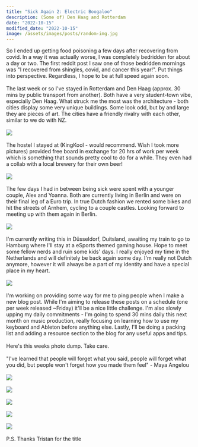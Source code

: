 ```yaml
---
title: "Sick Again 2: Electric Boogaloo"
description: (Some of) Den Haag and Rotterdam
date: "2022-10-15"
modified_date: "2022-10-15"
image: /assets/images/posts/random-img.jpg
---
```

So I ended up getting food poisoning a few days after recovering from covid. In a way it was actually worse, I was completely bedridden for about a day or two. The first reddit post I saw one of those bedridden mornings was "I recovered from shingles, covid, and cancer this year!". Put things into perspective. Regardless, I hope to be at full speed again soon.
\
\
The last week or so I've stayed in Rotterdam and Den Haag (approx. 30 mins by public transport from another). Both have a very student-town vibe, especially Den Haag. What struck me the most was the architecture - both cities display some very unique buildings. Some look odd, but by and large they are pieces of art. The cities have a friendly rivalry with each other, similar to we do with NZ. 
\
\
![](/assets/images/posts/post-3/architecture.jpg)
\
\
The hostel I stayed at (KingKool - would recommend. Wish I took more pictures) provided free board in exchange for 20 hrs of work per week which is something that sounds pretty cool to do for a while. They even had a collab with a local brewery for their own beer!
\
\
![](/assets/images/posts/post-3/bar.jpg)
\
\
The few days I had in between being sick were spent with a younger couple, Alex and Yoanna. Both are currently living in Berlin and were on their final leg of a Euro trip. In true Dutch fashion we rented some bikes and hit the streets of Arnhem, cycling to a couple castles. Looking forward to meeting up with them again in Berlin.
\
\
![](/assets/images/posts/post-3/friends-2.jpg)
\
\
I'm currently writing this in Düsseldorf, Duitsland, awaiting my train to go to Hamburg where I'll stay at a eSports themed gaming house. Hope to meet some fellow nerds and ruin some kids' days. I really enjoyed my time in the Netherlands and will definitely be back again some day. I'm really not Dutch anymore, however it will always be a part of my identity and have a special place in my heart. 
\
\
![](/assets/images/posts/post-3/train.jpg)
\
\
I'm working on providing some way for me to ping people when I make a new blog post. While I'm aiming to release these posts on a schedule (one per week released ~Friday) it'll be a nice little challenge. I'm also slowly upping my daily commitments - I'm going to spend 30 mins daily this next month on music production, really focusing on learning how to use my keyboard and Ableton before anything else. Lastly, I'll be doing a packing list and adding a resource section to the blog for any useful apps and tips.
\
\
Here's this weeks photo dump. Take care. 
\
\
"I've learned that people will forget what you said, people will forget what you did, but people won't forget how you made them feel" - Maya Angelou
\
\
![](/assets/images/posts/post-3/fallout.jpg)
\
\
![](/assets/images/posts/post-3/friends.jpg)
\
\
![](/assets/images/posts/post-3/face.jpg)
\
\
![](/assets/images/posts/post-3/food.jpg)
\
\
![](/assets/images/posts/post-3/ipa.jpg)
\
\
P.S. Thanks Tristan for the title 